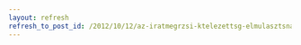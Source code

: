 ```yaml
---
layout: refresh
refresh_to_post_id: /2012/10/12/az-iratmegrzsi-ktelezettsg-elmulasztsnak-kvetkezmnyei
---
```

